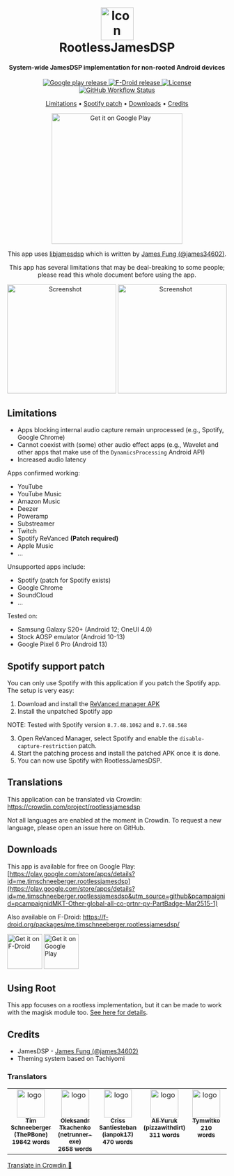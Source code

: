 <h1 align="center">
  <img alt="Icon" width="75" src="https://github.com/thepbone/RootlessJamesDSP/blob/master/img/icons/web/icon-192.png?raw=true">
  <br>
  RootlessJamesDSP
  <br>
</h1>
<h4 align="center">System-wide JamesDSP implementation for non-rooted Android devices</h4>
<p align="center">
  <a href="https://play.google.com/store/apps/details?id=me.timschneeberger.rootlessjamesdsp&utm_source=github&pcampaignid=pcampaignidMKT-Other-global-all-co-prtnr-py-PartBadge-Mar2515-1">
  	<img alt="Google play release" src="https://img.shields.io/github/v/release/ThePBone/RootlessJamesDSP?label=google%20play">
  </a>
  <a href="https://f-droid.org/packages/me.timschneeberger.rootlessjamesdsp/">
  	<img alt="F-Droid release" src="https://img.shields.io/f-droid/v/me.timschneeberger.rootlessjamesdsp">
  </a>
  <a href="https://github.com/ThePBone/RootlessJamesDSP/blob/master/LICENSE">
      <img alt="License" src="https://img.shields.io/github/license/ThePBone/RootlessJamesDSP">
  </a>
    <a href="https://github.com/ThePBone/RootlessJamesDSP/actions/workflows/build.yml">
      <img alt="GitHub Workflow Status" src="https://img.shields.io/github/actions/workflow/status/thepbone/rootlessjamesdsp/build.yml">
  </a>
 
</p>
<p align="center">
  <a href="#limitations">Limitations</a> •
  <a href="#spotify-support-patch">Spotify patch</a> •
  <a href="#downloads">Downloads</a> •
  <a href="#credits">Credits</a>
</p>

<p align="center">
  <a href='https://play.google.com/store/apps/details?id=me.timschneeberger.rootlessjamesdsp&utm_source=github&pcampaignid=pcampaignidMKT-Other-global-all-co-prtnr-py-PartBadge-Mar2515-1'> 
    <img width="300" alt='Get it on Google Play' src='https://play.google.com/intl/en_us/badges/static/images/badges/en_badge_web_generic.png'/>
  </a>
</p>

<p align="center">
This app uses <a href="https://github.com/james34602/JamesDSPManager">libjamesdsp</a> which is written by <a href="https://github.com/james34602">James Fung (@james34602)</a>.
</p>

<p align="center">
    This app has several limitations that may be deal-breaking to some people; please read this whole document before using the app.</i>
</p>

<p align="center">
   <img alt="Screenshot" width="250" src="img/screenshot1.png">
   <img alt="Screenshot" width="250" src="img/screenshot7.png">
</p>


## Limitations
* Apps blocking internal audio capture remain unprocessed (e.g., Spotify, Google Chrome)
* Cannot coexist with (some) other audio effect apps (e.g., Wavelet and other apps that make use of the `DynamicsProcessing` Android API)
* Increased audio latency 


Apps confirmed working:
* YouTube
* YouTube Music
* Amazon Music
* Deezer
* Poweramp
* Substreamer
* Twitch
* Spotify ReVanced **(Patch required)**
* Apple Music
* ...

Unsupported apps include:
* Spotify (patch for Spotify exists)
* Google Chrome
* SoundCloud
* ...

Tested on:
* Samsung Galaxy S20+ (Android 12; OneUI 4.0)
* Stock AOSP emulator (Android 10-13)
* Google Pixel 6 Pro (Android 13)

## Spotify support patch
You can only use Spotify with this application if you patch the Spotify app.
The setup is very easy:

1. Download and install the [ReVanced manager APK](https://github.com/revanced/revanced-manager/releases) 
2. Install the unpatched Spotify app

NOTE: Tested with Spotify version `8.7.48.1062` and `8.7.68.568`

3. Open ReVanced Manager, select Spotify and enable the `disable-capture-restriction` patch.
4. Start the patching process and install the patched APK once it is done.
5. You can now use Spotify with RootlessJamesDSP.

## Translations

This application can be translated via Crowdin: https://crowdin.com/project/rootlessjamesdsp

Not all languages are enabled at the moment in Crowdin. To request a new language, please open an issue here on GitHub.

## Downloads

This app is available for free on Google Play: [https://play.google.com/store/apps/details?id=me.timschneeberger.rootlessjamesdsp](https://play.google.com/store/apps/details?id=me.timschneeberger.rootlessjamesdsp&utm_source=github&pcampaignid=pcampaignidMKT-Other-global-all-co-prtnr-py-PartBadge-Mar2515-1)

Also available on F-Droid: https://f-droid.org/packages/me.timschneeberger.rootlessjamesdsp/

[<img src="https://fdroid.gitlab.io/artwork/badge/get-it-on.png"
    alt="Get it on F-Droid"
    height="80">](https://f-droid.org/packages/me.timschneeberger.rootlessjamesdsp/)
[<img src="https://play.google.com/intl/en_us/badges/static/images/badges/en_badge_web_generic.png"
    alt="Get it on Google Play"
    height="80">](https://play.google.com/store/apps/details?id=me.timschneeberger.rootlessjamesdsp&utm_source=github&pcampaignid=pcampaignidMKT-Other-global-all-co-prtnr-py-PartBadge-Mar2515-1)

## Using Root

This app focuses on a rootless implementation, but it can be made to work with the magisk module too. [See here for details](BUILD_ROOT.md).

## Credits

* JamesDSP - [James Fung (@james34602)](https://github.com/james34602)
* Theming system based on Tachiyomi

### Translators

<!-- CROWDIN-CONTRIBUTORS-START -->
<table>
  <tr>
    <td align="center" valign="top">
      <a href="https://crowdin.com/profile/ThePBone"><img alt="logo" style="width: 64px" src="https://crowdin-static.downloads.crowdin.com/avatar/15683553/medium/d13428d1e0922bc2069500aef57d1459.png" />
        <br />
        <sub><b>Tim Schneeberger (ThePBone)</b></sub></a>
      <br />
      <sub><b>19842 words</b></sub>
    </td>
    <td align="center" valign="top">
      <a href="https://crowdin.com/profile/netrunner-exe"><img alt="logo" style="width: 64px" src="https://crowdin-static.downloads.crowdin.com/avatar/15209210/medium/dabb33b18a6eb0e59cee34e448d81e40.jpg" />
        <br />
        <sub><b>Oleksandr Tkachenko (netrunner-exe)</b></sub></a>
      <br />
      <sub><b>2658 words</b></sub>
    </td>
    <td align="center" valign="top">
      <a href="https://crowdin.com/profile/ianpok17"><img alt="logo" style="width: 64px" src="https://crowdin-static.downloads.crowdin.com/avatar/15647373/medium/daf979a91f0a64b448cf88a954d45e2b.jpeg" />
        <br />
        <sub><b>Criss Santiesteban (ianpok17)</b></sub></a>
      <br />
      <sub><b>470 words</b></sub>
    </td>
    <td align="center" valign="top">
      <a href="https://crowdin.com/profile/pizzawithdirt"><img alt="logo" style="width: 64px" src="https://crowdin-static.downloads.crowdin.com/avatar/15711961/medium/e6c27e5ff36a68db03f9b786007b9cbd.png" />
        <br />
        <sub><b>Ali Yuruk (pizzawithdirt)</b></sub></a>
      <br />
      <sub><b>311 words</b></sub>
    </td>
    <td align="center" valign="top">
      <a href="https://crowdin.com/profile/Tymwitko"><img alt="logo" style="width: 64px" src="https://crowdin-static.downloads.crowdin.com/avatar/15706765/medium/a2288209d82b78b8e8d959c009382086_default.png" />
        <br />
        <sub><b>Tymwitko</b></sub></a>
      <br />
      <sub><b>210 words</b></sub>
    </td>
    <td align="center" valign="top">
      <a href="https://crowdin.com/profile/michelequercetti"><img alt="logo" style="width: 64px" src="https://crowdin-static.downloads.crowdin.com/avatar/15688795/medium/2ca2b8ce17c5319c71579160cd0f7b97.jpeg" />
        <br />
        <sub><b>michele quercetti (michelequercetti)</b></sub></a>
      <br />
      <sub><b>50 words</b></sub>
    </td>
    <td align="center" valign="top">
      <a href="https://crowdin.com/profile/redwalery17"><img alt="logo" style="width: 64px" src="https://crowdin-static.downloads.crowdin.com/avatar/15698583/medium/2e78c4e4e8152f0e56b34b67955e96ee.jpeg" />
        <br />
        <sub><b>Валерий Удовенко (redwalery17)</b></sub></a>
      <br />
      <sub><b>2 words</b></sub>
    </td>
  </tr>
</table><a href="https://crowdin.com/project/rootlessjamesdsp" target="_blank">Translate in Crowdin 🚀</a>
<!-- CROWDIN-CONTRIBUTORS-END -->
